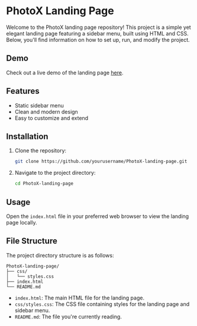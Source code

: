 # PhotoX Landing Page

Welcome to the PhotoX landing page repository! This project is a simple yet elegant landing page featuring a sidebar menu, built using HTML and CSS. Below, you'll find information on how to set up, run, and modify the project.

## Demo

Check out a live demo of the landing page [here](https://ayush14189.github.io/photox-home-page/).

## Features

- Static sidebar menu
- Clean and modern design
- Easy to customize and extend

## Installation

1. Clone the repository:
   ```sh
   git clone https://github.com/yourusername/PhotoX-landing-page.git
   ```
2. Navigate to the project directory:
   ```sh
   cd PhotoX-landing-page
   ```

## Usage

Open the `index.html` file in your preferred web browser to view the landing page locally.

## File Structure

The project directory structure is as follows:

```
PhotoX-landing-page/
├── css/
│   └── styles.css
├── index.html
└── README.md
```

- `index.html`: The main HTML file for the landing page.
- `css/styles.css`: The CSS file containing styles for the landing page and sidebar menu.
- `README.md`: The file you're currently reading.

